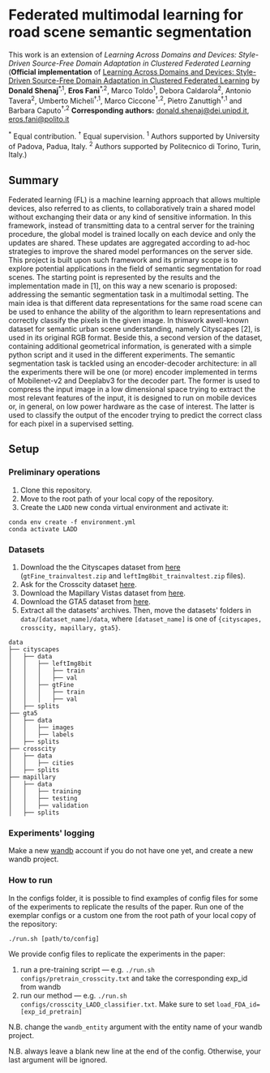 # Federated multimodal learning for road scene semantic segmentation
This work is an extension of *Learning Across Domains and Devices: Style-Driven Source-Free Domain Adaptation in Clustered Federated Learning*
(**Official implementation** of [Learning Across Domains and Devices: Style-Driven Source-Free Domain Adaptation in
Clustered Federated Learning](https://arxiv.org/abs/2210.02326) by **Donald Shenaj**<sup>\*,1</sup>, **Eros Fanì**<sup>\*,2</sup>, Marco Toldo<sup>1</sup>,
Debora Caldarola<sup>2</sup>, Antonio Tavera<sup>2</sup>, Umberto Micheli<sup>&#8224;,1</sup>,
Marco Ciccone<sup>&#8224;,2</sup>, Pietro Zanuttigh<sup>&#8224;,1</sup> and Barbara Caputo<sup>&#8224;,2</sup>
**Corresponding authors:** donald.shenaj@dei.unipd.it, eros.fani@polito.it

<sup>\*</sup> Equal contribution. <sup>&#8224;</sup> Equal supervision.
<sup>1</sup> Authors supported by University of Padova, Padua, Italy.
<sup>2</sup> Authors supported by Politecnico di Torino, Turin, Italy.)



## Summary
Federated learning (FL) is a machine learning approach that allows multiple devices, also referred to as clients, to collaboratively train a shared model without exchanging their data or
any kind of sensitive information. In this framework, instead of transmitting data to a central
server for the training procedure, the global model is trained locally on each device and only
the updates are shared. These updates are aggregated according to ad-hoc strategies to improve
the shared model performances on the server side.
This project is built upon such framework and its primary scope is to explore potential applications in the field of semantic segmentation for road scenes. The starting point is represented
by the results and the implementation made in [1], on this way a new scenario is proposed:
addressing the semantic segmentation task in a multimodal setting. The main idea is that different data representations for the same road scene can be used to enhance the ability of the
algorithm to learn representations and correctly classify the pixels in the given image.
In thiswork awell-known dataset for semantic urban scene understanding, namely Cityscapes
[2], is used in its original RGB format. Beside this, a second version of the dataset, containing
additional geometrical information, is generated with a simple python script and it used in the
different experiments. The semantic segmentation task is tackled using an encoder-decoder architecture: in all the experiments there will be one (or more) encoder implemented in terms of
Mobilenet-v2 and Deeplabv3 for the decoder part. The former is used to compress the input
image in a low dimensional space trying to extract the most relevant features of the input, it is
designed to run on mobile devices or, in general, on low power hardware as the case of interest.
The latter is used to classify the output of the encoder trying to predict the correct class for each
pixel in a supervised setting.


## Setup

### Preliminary operations

1) Clone this repository.
2) Move to the root path of your local copy of the repository.
3) Create the ```LADD``` new conda virtual environment and activate it:
```
conda env create -f environment.yml
conda activate LADD
```

### Datasets

1) Download the the Cityscapes dataset from [here](https://www.cityscapes-dataset.com/downloads/) (```gtFine_trainvaltest.zip``` and ```leftImg8bit_trainvaltest.zip``` files).
2) Ask for the Crosscity dataset [here](https://yihsinchen.github.io/segmentation_adaptation_dataset/).
3) Download the Mapillary Vistas dataset from [here](https://www.mapillary.com/dataset/vistas).
4) Download the GTA5 dataset from [here](https://download.visinf.tu-darmstadt.de/data/from_games/).
5) Extract all the datasets' archives. Then, move the datasets' folders in ```data/[dataset_name]/data```, 
where ```[dataset_name]``` is one of ```{cityscapes, crosscity, mapillary, gta5}```.
```
data
├── cityscapes
│   ├── data
│   │   ├── leftImg8bit
│   │   │   ├── train
│   │   │   ├── val
│   │   ├── gtFine
│   │   │   ├── train
│   │   │   ├── val
│   ├── splits
├── gta5
│   ├── data
│   │   ├── images
│   │   ├── labels
│   ├── splits
├── crosscity
│   ├── data
│   │   ├── cities
│   ├── splits
├── mapillary
│   ├── data
│   │   ├── training
│   │   ├── testing
│   │   ├── validation
│   ├── splits
```

### Experiments' logging

Make a new [wandb](https://wandb.ai/site) account if you do not have one yet, and create a new wandb project.

### How to run

In the configs folder, it is possible to find examples of config files for some of the experiments to replicate the
results of the paper. Run one of the exemplar configs or a custom one from the root path of your local copy of the
repository:

```./run.sh [path/to/config]```

We provide config files to replicate the experiments in the paper:

1) run a pre-training script — e.g. ```./run.sh configs/pretrain_crosscity.txt``` and take the corresponding exp_id from
wandb
2) run our method — e.g. ```./run.sh configs/crosscity_LADD_classifier.txt```. Make sure to set
```load_FDA_id=[exp_id_pretrain]```

N.B. change the ```wandb_entity``` argument with the entity name of your wandb project.

N.B. always leave a blank new line at the end of the config. Otherwise, your last argument will be ignored.



